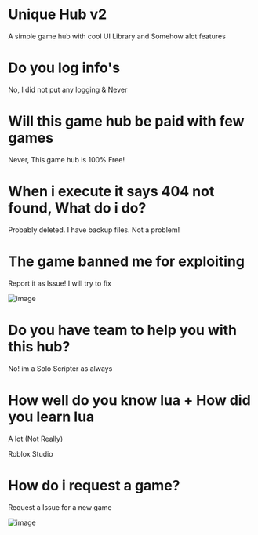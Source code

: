 # Unique Hub v2

A simple game hub with cool UI Library and Somehow alot features

# Do you log info's
No, I did not put any logging & Never

# Will this game hub be paid with few games
Never, This game hub is 100% Free!

# When i execute it says 404 not found, What do i do?
Probably deleted. I have backup files. Not a problem!

# The game banned me for exploiting
Report it as Issue! I will try to fix

![image](https://user-images.githubusercontent.com/76736126/164566304-6c61b092-6af3-4f66-a5c6-52e216bfe418.png)


# Do you have team to help you with this hub?
No! im a Solo Scripter as always

# How well do you know lua + How did you learn lua
A lot (Not Really)

Roblox Studio

# How do i request a game?
Request a Issue for a new game

![image](https://user-images.githubusercontent.com/76736126/164566190-348a5b86-d3d5-447a-8db7-1f433d08ec3b.png)


